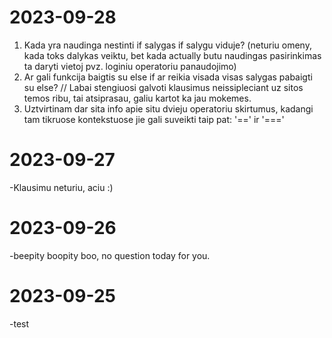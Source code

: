 # 2023-09-28
1. Kada yra naudinga nestinti if salygas if salygu viduje? (neturiu omeny, kada toks dalykas veiktu, bet kada actually butu naudingas pasirinkimas ta daryti vietoj pvz. loginiu operatoriu panaudojimo)
2. Ar gali funkcija baigtis su else if ar reikia visada visas salygas pabaigti su else?
// Labai stengiuosi galvoti klausimus neissipleciant uz sitos temos ribu, tai atsiprasau, galiu kartot ka jau mokemes. 
3. Uztvirtinam dar sita info apie situ dvieju operatoriu skirtumus, kadangi tam tikruose kontekstuose jie gali suveikti taip pat: '==' ir '==='

# 2023-09-27
-Klausimu neturiu, aciu :) 
# 2023-09-26
-beepity boopity boo, no question today for you.

# 2023-09-25
-test


